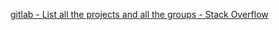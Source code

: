 [gitlab - List all the projects and all the groups - Stack Overflow](https://stackoverflow.com/questions/45068904/list-all-the-projects-and-all-the-groups)
